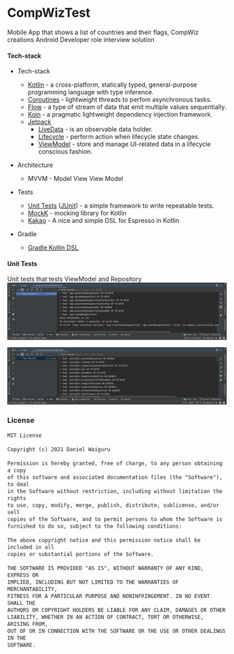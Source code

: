 # CompWizTest
Mobile App that shows a list of countries and their flags, CompWiz creations Android Developer role  interview solution
#### Tech-stack
* Tech-stack
    * [Kotlin](https://kotlinlang.org/) - a cross-platform, statically typed, general-purpose programming language with type inference.
    * [Coroutines](https://kotlinlang.org/docs/reference/coroutines-overview.html) - lightweight threads to perfom asynchronous tasks.
    * [Flow](https://kotlinlang.org/docs/reference/coroutines/flow.html) - a type of stream of data that emit multiple values sequentially.
    * [Koin](https://insert-koin.io/) - a pragmatic lightweight dependency injection framework.
    * [Jetpack](https://developer.android.com/jetpack)
        * [LiveData](https://developer.android.com/topic/libraries/architecture/livedata) - is an observable data holder.
        * [Lifecycle](https://developer.android.com/topic/libraries/architecture/lifecycle) - perform action when lifecycle state changes.
        * [ViewModel](https://developer.android.com/topic/libraries/architecture/viewmodel) - store and manage UI-related data in a lifecycle conscious fashion.


* Architecture
    * MVVM - Model View View Model
* Tests
    * [Unit Tests](https://en.wikipedia.org/wiki/Unit_testing) ([JUnit](https://junit.org/junit4/)) - a simple framework to write repeatable tests.
    * [MockK](https://github.com/mockk) - mocking library for Kotlin
    * [Kakao](https://github.com/agoda-com/Kakao) - A nice and simple DSL for Espresso in Kotlin
* Gradle
    * [Gradle Kotlin DSL](https://docs.gradle.org/current/userguide/kotlin_dsl.html) 
#### Unit Tests
Unit tests that tests ViewModel and Repository
<img src="/art/compwiz_vm.png"/>

<img src="/art/compwiz_repo.png"/>


### License
```text
MIT License

Copyright (c) 2021 Daniel Waiguru

Permission is hereby granted, free of charge, to any person obtaining a copy
of this software and associated documentation files (the "Software"), to deal
in the Software without restriction, including without limitation the rights
to use, copy, modify, merge, publish, distribute, sublicense, and/or sell
copies of the Software, and to permit persons to whom the Software is
furnished to do so, subject to the following conditions:

The above copyright notice and this permission notice shall be included in all
copies or substantial portions of the Software.

THE SOFTWARE IS PROVIDED "AS IS", WITHOUT WARRANTY OF ANY KIND, EXPRESS OR
IMPLIED, INCLUDING BUT NOT LIMITED TO THE WARRANTIES OF MERCHANTABILITY,
FITNESS FOR A PARTICULAR PURPOSE AND NONINFRINGEMENT. IN NO EVENT SHALL THE
AUTHORS OR COPYRIGHT HOLDERS BE LIABLE FOR ANY CLAIM, DAMAGES OR OTHER
LIABILITY, WHETHER IN AN ACTION OF CONTRACT, TORT OR OTHERWISE, ARISING FROM,
OUT OF OR IN CONNECTION WITH THE SOFTWARE OR THE USE OR OTHER DEALINGS IN THE
SOFTWARE.
```
